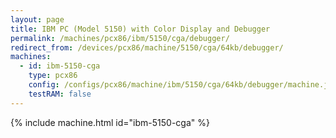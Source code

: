 ```yaml
---
layout: page
title: IBM PC (Model 5150) with Color Display and Debugger
permalink: /machines/pcx86/ibm/5150/cga/debugger/
redirect_from: /devices/pcx86/machine/5150/cga/64kb/debugger/
machines:
  - id: ibm-5150-cga
    type: pcx86
    config: /configs/pcx86/machine/ibm/5150/cga/64kb/debugger/machine.json
    testRAM: false
---
```


{% include machine.html id="ibm-5150-cga" %}
